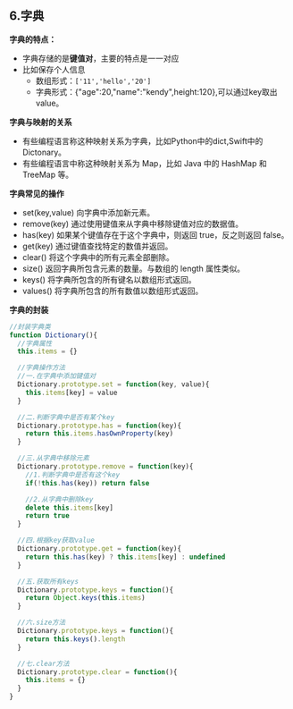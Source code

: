 ## 6.字典
**字典的特点：**
- 字典存储的是**键值对**，主要的特点是一一对应
- 比如保存个人信息
    * 数组形式：`['11','hello','20']`
    * 字典形式：{"age":20,"name":"kendy",height:120},可以通过key取出value。

**字典与映射的关系**
- 有些编程语言称这种映射关系为字典，比如Python中的dict,Swift中的 Dictonary。
- 有些编程语言中称这种映射关系为 Map，比如 Java 中的 HashMap 和 TreeMap 等。

**字典常见的操作**
- set(key,value) 向字典中添加新元素。
- remove(key) 通过使用键值来从字典中移除键值对应的数据值。
- has(key) 如果某个键值存在于这个字典中，则返回 true，反之则返回 false。
- get(key) 通过键值查找特定的数值并返回。
- clear() 将这个字典中的所有元素全部删除。
- size() 返回字典所包含元素的数量。与数组的 length 属性类似。
- keys() 将字典所包含的所有键名以数组形式返回。
- values() 将字典所包含的所有数值以数组形式返回。

**字典的封装**
```js
//封装字典类
function Dictionary(){
  //字典属性
  this.items = {}

  //字典操作方法
  //一.在字典中添加键值对
  Dictionary.prototype.set = function(key, value){
    this.items[key] = value
  }

  //二.判断字典中是否有某个key
  Dictionary.prototype.has = function(key){
    return this.items.hasOwnProperty(key)
  }

  //三.从字典中移除元素
  Dictionary.prototype.remove = function(key){
    //1.判断字典中是否有这个key
    if(!this.has(key)) return false

    //2.从字典中删除key
    delete this.items[key]
    return true
  }

  //四.根据key获取value
  Dictionary.prototype.get = function(key){
    return this.has(key) ? this.items[key] : undefined
  }

  //五.获取所有keys
  Dictionary.prototype.keys = function(){
    return Object.keys(this.items)
  }

  //六.size方法
  Dictionary.prototype.keys = function(){
    return this.keys().length
  }

  //七.clear方法
  Dictionary.prototype.clear = function(){
    this.items = {}
  }
}

```